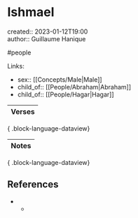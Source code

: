 # Ishmael

created:: 2023-01-12T19:00  
author:: Guillaume Hanique

#people

Links:

- sex:: [[Concepts/Male\|Male]]
- child_of:: [[People/Abraham\|Abraham]]
- child_of:: [[People/Hagar\|Hagar]]

| Verses |
| ------ |

{ .block-language-dataview}

| Notes |
| ----- |

{ .block-language-dataview}

## References

- -
